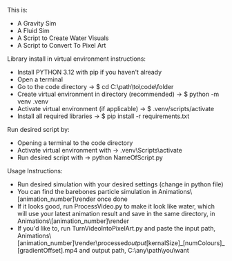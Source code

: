 This is:

- A Gravity Sim
- A Fluid Sim
- A Script to Create Water Visuals
- A Script to Convert To Pixel Art

Library install in virtual environment instructions:

- Install PYTHON 3.12 with pip if you haven't already
- Open a terminal
- Go to the code directory -> $ cd C:\path\to\code\folder
- Create virtual environment in directory (recommended) -> $ python -m venv .venv
- Activate virtual environment (if applicable) -> $ .venv/scripts/activate
- Install all required libraries -> $ pip install -r requirements.txt

Run desired script by:

- Opening a terminal to the code directory
- Activate virtual environment with -> .venv\Scripts\activate
- Run desired script with -> python NameOfScript.py

Usage Instructions:

- Run desired simulation with your desired settings (change in python file)
- You can find the barebones particle simulation in Animations\\[animation_number]\render once done
- If it looks good, run ProcessVideo.py to make it look like water, which will use your latest animation result and save in the same directory, in Animations\\[animation_number]\render
- If you'd like to, run TurnVideoIntoPixelArt.py and paste the input path, Animations\\[animation_number]\render\processed*output*[kernalSize]\_[numColours]\_[gradientOffset].mp4 and output path, C:\any\path\you\want
